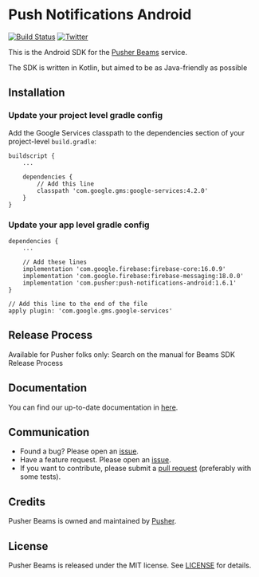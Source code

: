 # Push Notifications Android

[![Build Status](https://app.bitrise.io/app/45610b9746e396f5/status.svg?token=OsxReMr5vbhXk7Y0wRuynQ&branch=master)](https://www.bitrise.io/app/45610b9746e396f5)
[![Twitter](https://img.shields.io/badge/twitter-@Pusher-blue.svg?style=flat)](http://twitter.com/Pusher)

This is the Android SDK for the [Pusher Beams](https://pusher.com/beams) service.

The SDK is written in Kotlin, but aimed to be as Java-friendly as possible

## Installation

### Update your project level gradle config

Add the Google Services classpath to the dependencies section of your project-level `build.gradle`:

```
buildscript {
    ...

    dependencies {
        // Add this line
        classpath 'com.google.gms:google-services:4.2.0'
    }
}
```

### Update your app level gradle config

```
dependencies {
    ...

    // Add these lines
    implementation 'com.google.firebase:firebase-core:16.0.9'
    implementation 'com.google.firebase:firebase-messaging:18.0.0'
    implementation 'com.pusher:push-notifications-android:1.6.1'
}

// Add this line to the end of the file
apply plugin: 'com.google.gms.google-services'
```

## Release Process

Available for Pusher folks only: Search on the manual for Beams SDK Release Process

## Documentation

You can find our up-to-date documentation in [here](https://docs.pusher.com/beams/).

## Communication

- Found a bug? Please open an [issue](https://github.com/pusher/push-notifications-android/issues).
- Have a feature request. Please open an [issue](https://github.com/pusher/push-notifications-android/issues).
- If you want to contribute, please submit a [pull request](https://github.com/pusher/push-notifications-android/pulls) (preferably with some tests).

## Credits

Pusher Beams is owned and maintained by [Pusher](https://pusher.com).

## License

Pusher Beams is released under the MIT license. See [LICENSE](https://github.com/pusher/push-notifications-android/blob/master/LICENSE) for details.
